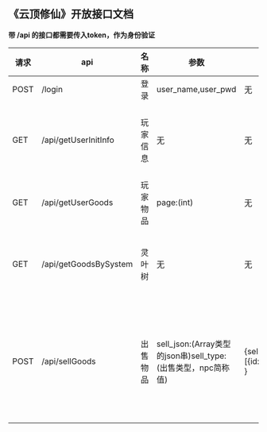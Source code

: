 ## 《云顶修仙》开放接口文档

**带 /api 的接口都需要传入token，作为身份验证**

| 请求 | api   | 名称     | 参数   | 参数示例 | 备注     |
| ---- | ---  | -------- | ---- | --------- | ------ |
| POST | /login  | 登录 | user_name,user_pwd | 无 |无|
| GET  | /api/getUserInitInfo  | 玩家信息 | 无  | 无 | 基础信息+用户物品日志等 |    
| GET  | /api/getUserGoods     | 玩家物品 | page:(int)  | 无    | 用户物品列表 |
| GET  | /api/getGoodsBySystem | 灵叶树   |无| 无 | 60秒一次，需本地计数 |
| POST   | /api/sellGoods  | 出售物品 | sell_json:(Array类型的json串)sell_type:(出售类型，npc简称值) |{sell_type:[{id:"userGoodsId",count:1}],sell_type:"wqd" }|注意参数格式，相关信息可在物品列表获取 |